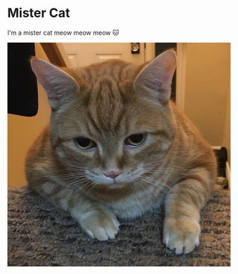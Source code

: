 # Mister Cat

I'm a mister cat meow meow meow :cat:

![Mister](images/mister.jpg?raw=true "Mister")
